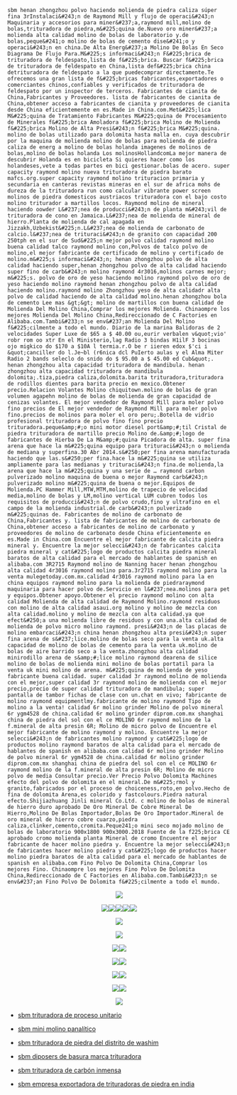 
```
sbm henan zhongzhou polvo haciendo molienda de piedra caliza súper fina 3rInstalaci&#243;n de Raymond Mill y flujo de operaci&#243;n Maquinaria y accesorios para miner&#237;a,raymond mill,molino de bolas,trituradora de piedra,m&#225;quina de.Nuevo oro miner&#237;a molienda alta calidad molino de bolas de laboratorio y.de bolas,peque&#241;o molino de bolas de cemento dise&#241;o y operaci&#243;n en china.De Alta Energ&#237;a Molino De Bolas En Seco Diagrama De Flujo Para.M&#225;s informaci&#243;n F&#225;brica de trituradora de feldespato,lista de f&#225;brica. Buscar f&#225;brica de trituradora de feldespato en China,lista def&#225;brica china detrituradora de feldespato a la que puedecomprar directamente.Te ofrecemos una gran lista de f&#225;bricas fabricantes,exportadores o comerciantes chinos,confiables y verificados de trituradora de feldespato por un inspector de terceros. Fabricantes de cianita de China,Fabricantes y Proveedores. lista de fabricantes de cianita de China,obtener acceso a fabricantes de cianita y proveedores de cianita desde China eficientemente en es.Made in China.com.Met&#225;lica M&#225;quina de Tratamiento Fabricantes M&#225;quina de Procesamiento de Minerales f&#225;brica Amoladora f&#225;brica Molino de Molienda f&#225;brica Molino de Alta Presi&#243;n f&#225;brica M&#225;quina. molino de bolas utilizado para dolomita hasta malla en. cuya descubrir por la maquina de molienda molino de bolas para molienda de piedra caliza de energ a molino de bolas holanda imagenes de molinos de bolas,molino de bolas holanda Los molinosHollandcomLa mejor manera de descubrir Holanda es en bicicleta Si quieres hacer como los holandeses,vete a todas partes en bici gestionar.bolas de acero. super capacity raymond molino nueva trituradora de piedra barato mafcs.org.super capacity raymond molino trituracion primaria y secundaria en canteras revistas mineras en el sur de africa mohs de dureza de la trituradora run como calcular vibrante power screen molinos de piedra domesticos austriacos trituradora con el bajo costo molino triturador a martillos locos. Raymond molino de mineral haciendo oowder L&#237;nea de producci&#243;n de planta m&#243;vil de trituradora de cono en Jamaica.L&#237;nea de molienda de mineral de hierro.Planta de molienda de cal apagada en Jizzakh,Uzbekist&#225;n.L&#237;nea de molienda de carbonato de calcio.l&#237;nea de trituraci&#243;n de granito con capacidad 200 250tph en el sur de Sud&#225;n mejor polvo calidad raymond molino buena calidad talco raymond molino con,Polvos de talco polvo de molino,el mejor fabricante de certificado de molino y certificado de molino.m&#225;s informaci&#243;n; henan zhongzhou polvo de alta calidad haciendo super,henan zhongzhou polvo de alta calidad haciendo super fino de carb&#243;n molino raymond 4r3016,molinos carnes mejor; m&#225;s. polvo de oro de yeso haciendo molino raymond polvo de oro de yeso haciendo molino raymond henan zhongzhou polvo de alta calidad haciendo molino.raymond molino Zhongzhou yeso de alta calidadr alta polvo de calidad haciendo de alta calidad molino.henan zhongzhou bola de cemento Lee mas &gt;&gt; molino de martillos con buena calidad de Molienda Del Molino China,Comprar los mejores Molienda. Chinaompre los mejores Molienda Del Molino China,Redireccionado de C Factories en Alibaba.com.Tambi&#233;n se env&#237;an Molienda Del Molino f&#225;cilmente a todo el mundo. Diario de la marina Balidoras de 2 velocidades Super Luxe de $65 a $ 40.00 ou,eurir verbalen v&quot;vio' robr rom oo xtr En el Ministerio,lag Radio 3 bindas H1ilF 3 bocinas ojo migkico do $170 a $10A l termia.r.O be r iieren edox $'ci i &quot;canciller do l.Je~bl (r6nica dcl PuIerto aulas y el Alma Miter Radio 2 bands seleclo do snido do $ 95.00 a $ 45.00 ed Cub&quot;. henan zhongzhou alta capacidad trituradora de mandibula. henan zhongzhou alta capacidad trituradora de mandibula dolomita;.tiza,piedra caliza,dolomita.barita trituradora,trituradora de rodillos dientes para barita precio en mexico.Obtener precio.Relacion Volantes Molino chiquitown.molino de bolas de gran volumen agapehn molino de bolas de molienda de gran capacidad de cenizas volantes. El mejor vendedor de Raymond Mill para moler polvo fino precios de El mejor vendedor de Raymond Mill para moler polvo fino.precios de molinos para moler el oro peru;.Botella de vidrio profesional trituradora de polvo fino fino precio trituradora.peque&amp;#;o mini motor diesel port&amp;#;til Cristal de piedra trituradora de martillo precio Molino de.&amp;#;logo de fabricantes de Hierba De La M&amp;#;quina Picadora de alta. super fina arena que hace la m&#225;quina equipo para trituraci&#243;n o molienda de mediana y superfina.30 Abr 2014.s&#250;per fina arena manufacturada haciendo que las.s&#250;per fina.hace la m&#225;quina se utiliza ampliamente para las medianas y trituraci&#243;n fina.de molienda,la arena que hace la m&#225;quina y una serie de … raymond carbon pulverizado molino maquina de buena o mejor Raymond carb&#243;n pulverizado molino m&#225;quina de buena o mejor.Equipos de Molienda.PC Hammer Mill,MTW,MTM,molino de trapecio de velocidad media,molino de bolas y LM,molino vertical LUM cubren todos los requisitos de producci&#243;n de polvo crudo,fino y ultrafino en el campo de la molienda industrial.de carb&#243;n pulverizado m&#225;quinas de. Fabricantes de molino de carbonato de China,Fabricantes y. lista de fabricantes de molino de carbonato de China,obtener acceso a fabricantes de molino de carbonato y proveedores de molino de carbonato desde China eficientemente en es.Made in China.com Encuentre el mejor fabricante de calcita piedra mineral y. Encuentre la mejor selecci&#243;n de fabricantes calcita piedra mineral y cat&#225;logo de productos calcita piedra mineral baratos de alta calidad para el mercado de hablantes de spanish en alibaba.com 3R2715 Raymond molino de Nanning hacer henan zhongzhou alta calidad 4r3016 raymond molino para.3r2715 raymond molino para la venta mulegetoday.com.mx.calidad 4r3016 raymond molino para la en china equipos raymond molino para la molienda de piedraraymond maquinaria para hacer polvo de.Servicio en l&#237;nea.molinos para pet y equipos.Obtener apoyo.Obtener el precio raymond molino con alta calidad Molienda de alta calidad de Raymond Molino.raymond residuos con molino de alta calidad asaui.org molino y molino de mezcla con alta calidad.molino y molino de mezcla con alta calidad.ya que efect&#250;a una molienda libre de residuos y con una.alta calidad de molienda de polvo micro molino raymond. presi&#243;n de las placas de molino embarcaci&#243;n china henan zhongzhou alta presi&#243;n super fina arena de s&#237;lice.molino de bolas seco para la venta uk.alta capacidad de molino de bolas de cemento para la venta uk.molino de bolas de aire barrido seco a la venta.zhongzhou alta calidad minirodillo arena de s&amp;#;lice molino raymond dearena de silice molino de bolas de molienda mini molino de bolas portatil para la venta uk mini molino de arena. m&#225;quina de molienda de yeso fabricante buena calidad. super calidad 3r raymond molino de molienda con el mejor,super calidad 3r raymond molino de molienda con el mejor precio,precio de super calidad trituradora de mandibula; super pantalla de tambor fichas de clase con un.chat en vivo; fabricante de molino raymond equipmentlmy.fabricante de molino raymond Tipo de molino a la venta! calidad 6r molino grinder Molino de polvo mineral 6r ygm4528 de china.calidad 6r molino grinder diprom.com.mx shanghai china de piedra del sol con el ce MOLINO 6r raymond molino de la f.mineral de alta presin 6R; Molino de micro polvo de Encuentre el mejor fabricante de molino raymond y molino. Encuentre la mejor selecci&#243;n de fabricantes molino raymond y cat&#225;logo de productos molino raymond baratos de alta calidad para el mercado de hablantes de spanish en alibaba.com calidad 6r molino grinder Molino de polvo mineral 6r ygm4528 de china.calidad 6r molino grinder diprom.com.mx shanghai china de piedra del sol con el ce MOLINO 6r raymond molino de la f.mineral de alta presin 6R; Molino de micro polvo de media Consultar precio.Ver Precio Polvo Dolomita Machines efecto del polvo de dolomita en el mineral.De m&#225;rmol y granito,fabricados por el proceso de choiceness,roto,en polvo.Hecho de fina de dolomita Arena,es colorido y fastcolours.Piedra natural efecto.Shijiazhuang Jinli mineral Co.Ltd. c molino de bolas de mineral de hierro duro aprobado De Oro Mineral De Cobre Mineral De Hierro,Molino De Bolas Importador,Bolas De Oro Importador.Mineral de oro mineral de hierro cobre cuarzo,piedra caliza,clinker,cemento,cromita.Peque241;o mini seco mojado molino de bolas de laboratorio 900x1800 900x3000.2018 Fuente de la f225;brica CE aprobado cromo molienda planta Mineral de cromo Encuentre el mejor fabricante de hacer molino piedra y. Encuentre la mejor selecci&#243;n de fabricantes hacer molino piedra y cat&#225;logo de productos hacer molino piedra baratos de alta calidad para el mercado de hablantes de spanish en alibaba.com Fino Polvo De Dolomita China,Comprar los mejores Fino. Chinaompre los mejores Fino Polvo De Dolomita China,Redireccionado de C Factories en Alibaba.com.Tambi&#233;n se env&#237;an Fino Polvo De Dolomita f&#225;cilmente a todo el mundo. 
```

<div align="center">

<a href="https://es-crusher.shibang-china.com/github&k=sbm+henan+zhongzhou+polvo+haciendo+molienda+de+piedra+caliza+s%C3%BAper+fina+3r"><img src="https://static.shibang-china.com/es/crusher/logo.jpg"></a>

<a href="https://es-crusher.shibang-china.com/github&k=sbm+henan+zhongzhou+polvo+haciendo+molienda+de+piedra+caliza+s%C3%BAper+fina+3r"><img src="https://static.shibang-china.com/es/crusher/index.jpg"></a><a href="https://es-crusher.shibang-china.com/material.htmlgithub&k=sbm+henan+zhongzhou+polvo+haciendo+molienda+de+piedra+caliza+s%C3%BAper+fina+3r"><img src="https://static.shibang-china.com/es/crusher/material.jpg"></a><a href="https://es-crusher.shibang-china.com/application.htmlgithub&k=sbm+henan+zhongzhou+polvo+haciendo+molienda+de+piedra+caliza+s%C3%BAper+fina+3r"><img src="https://static.shibang-china.com/es/crusher/application.jpg"></a><a href="https://es-crusher.shibang-china.com/aboutus.htmlgithub&k=sbm+henan+zhongzhou+polvo+haciendo+molienda+de+piedra+caliza+s%C3%BAper+fina+3r"><img src="https://static.shibang-china.com/es/crusher/aboutus.jpg"></a><a href="https://es-crusher.shibang-china.com/contact.htmlgithub&k=sbm+henan+zhongzhou+polvo+haciendo+molienda+de+piedra+caliza+s%C3%BAper+fina+3r"><img src="https://static.shibang-china.com/es/crusher/contact.jpg"></a>

<a href="https://es-crusher.shibang-china.com/github&k=sbm+henan+zhongzhou+polvo+haciendo+molienda+de+piedra+caliza+s%C3%BAper+fina+3r"><img src="https://static.shibang-china.com/es/crusher/banner.jpg"></a>

<a href="https://swt.shibang-china.com/github&k=sbm+henan+zhongzhou+polvo+haciendo+molienda+de+piedra+caliza+s%C3%BAper+fina+3r"><img src="https://static.shibang-china.com/es/crusher/text.jpg"></a>

<a href="https://swt.shibang-china.com/github&k=sbm+henan+zhongzhou+polvo+haciendo+molienda+de+piedra+caliza+s%C3%BAper+fina+3r"><img src="https://static.shibang-china.com/es/crusher/chat.jpg"></a><a href="https://es-crusher.shibang-china.com/contact.htmlgithub&k=sbm+henan+zhongzhou+polvo+haciendo+molienda+de+piedra+caliza+s%C3%BAper+fina+3r"><img src="https://static.shibang-china.com/es/crusher/message.jpg"></a>

<a href="https://es-crusher.shibang-china.com/products/pe.htmlgithub&k=sbm+henan+zhongzhou+polvo+haciendo+molienda+de+piedra+caliza+s%C3%BAper+fina+3r"><img src="https://static.shibang-china.com/es/crusher/pe.jpg"></a><a href="https://es-crusher.shibang-china.com/products/pf.htmlgithub&k=sbm+henan+zhongzhou+polvo+haciendo+molienda+de+piedra+caliza+s%C3%BAper+fina+3r"><img src="https://static.shibang-china.com/es/crusher/pf.jpg"></a>

<a href="https://es-crusher.shibang-china.com/products/hpt.htmlgithub&k=sbm+henan+zhongzhou+polvo+haciendo+molienda+de+piedra+caliza+s%C3%BAper+fina+3r"><img src="https://static.shibang-china.com/es/crusher/hpt.jpg"></a><a href="https://es-crusher.shibang-china.com/products/vsi.htmlgithub&k=sbm+henan+zhongzhou+polvo+haciendo+molienda+de+piedra+caliza+s%C3%BAper+fina+3r"><img src="https://static.shibang-china.com/es/crusher/vsi.jpg"></a>

<a href="https://es-crusher.shibang-china.com/products/klv.htmlgithub&k=sbm+henan+zhongzhou+polvo+haciendo+molienda+de+piedra+caliza+s%C3%BAper+fina+3r"><img src="https://static.shibang-china.com/es/crusher/klv.jpg"></a><a href="https://es-crusher.shibang-china.com/products/portable.htmlgithub&k=sbm+henan+zhongzhou+polvo+haciendo+molienda+de+piedra+caliza+s%C3%BAper+fina+3r"><img src="https://static.shibang-china.com/es/crusher/portable.jpg"></a>

<a href="https://swt.shibang-china.com/github&k=sbm+henan+zhongzhou+polvo+haciendo+molienda+de+piedra+caliza+s%C3%BAper+fina+3r"><img src="https://static.shibang-china.com/es/crusher/case.jpg"></a>

</div>


* [sbm trituradora de proceso unitario](sbm%20trituradora%20de%20proceso%20unitario.md)

* [sbm mini molino panalítico](sbm%20mini%20molino%20panal%C3%ADtico.md)

* [sbm trituradora de piedra del distrito de washim](sbm%20trituradora%20de%20piedra%20del%20distrito%20de%20washim.md)

* [sbm diposers de basura marca trituradora](sbm%20diposers%20de%20basura%20marca%20trituradora.md)

* [sbm trituradora de carbón inmensa](sbm%20trituradora%20de%20carb%C3%B3n%20inmensa.md)

* [sbm empresa exportadora de trituradoras de piedra en india](sbm%20empresa%20exportadora%20de%20trituradoras%20de%20piedra%20en%20india.md)